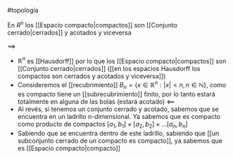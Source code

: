 #topología 

En $R^n$ los [[Espacio compacto|compactos]] son [[Conjunto cerrado|cerrados]] y acotados y viceversa

$\implies$
- $\mathbb{R}^n$ es [[Hausdorff]] por lo que los [[Espacio compacto|compactos]] son [[Conjunto cerrado|cerrados]] ([[en los espacios Hausdorff los compactos son cerrados y acotados y viceversa]])
- Consideremos el [[recubrimiento]] $B_n = \{ x \in \mathbb{R}^n : |x|  < n, n \in \mathbb{N} \}$, como es compacto tiene un [[subrecubrimiento]] finito, por lo tanto estará totalmente en alguna de las bolas (estará acotado)
$\impliedby$
- Al revés, si tenemos un conjunto cerrado y acotado, sabemos que se encuentra en un ladrillo n-dimensional. Ya sabemos que es compacto como producto de compactos $[a_1,b_1] \times [a_2, b_2] \times ... [a_n,b_n]$
- Sabiendo que se encuentra dentro de este ladrillo, sabiendo que [[un subconjunto cerrado de un compacto es compacto]], ya sabemos que es [[Espacio compacto|compacto]]